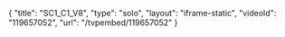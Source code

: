 {
    "title": "SC1_C1_V8",
    "type": "solo",
    "layout": "iframe-static",
    "videoId": "119657052",
    "url": "\/tvpembed\/119657052"
}